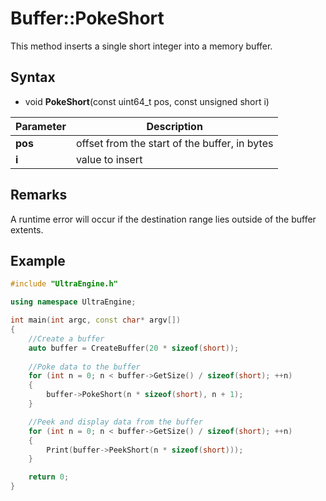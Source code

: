# Buffer::PokeShort
This method inserts a single short integer into a memory buffer.

## Syntax
- void **PokeShort**(const uint64_t pos, const unsigned short i)

| Parameter | Description |
| ----- | ----- |
| **pos** | offset from the start of the buffer, in bytes |
| **i** | value to insert |

## Remarks
A runtime error will occur if the destination range lies outside of the buffer extents.

## Example
```c++
#include "UltraEngine.h"

using namespace UltraEngine;

int main(int argc, const char* argv[])
{
	//Create a buffer
	auto buffer = CreateBuffer(20 * sizeof(short));
	
	//Poke data to the buffer
	for (int n = 0; n < buffer->GetSize() / sizeof(short); ++n)
	{
		buffer->PokeShort(n * sizeof(short), n + 1);
	}

	//Peek and display data from the buffer
	for (int n = 0; n < buffer->GetSize() / sizeof(short); ++n)
	{
		Print(buffer->PeekShort(n * sizeof(short)));
	}

	return 0;
}
```

